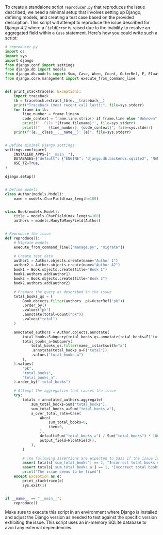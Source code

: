 To create a standalone script `reproducer.py` that reproduces the issue described, we need a minimal setup that involves setting up Django, defining models, and creating a test case based on the provided description. This script will attempt to reproduce the issue described for Django 4.2 where a `FieldError` is raised due to the inability to resolve an aggregated field within a `Case` statement. Here's how you could write such a script:

```python
# reproducer.py
import os
import sys
import django
from django.conf import settings
from django.db import models
from django.db.models import Sum, Case, When, Count, OuterRef, F, FloatField, Subquery
from django.core.management import execute_from_command_line


def print_stacktrace(e: Exception):
    import traceback
    tb = traceback.extract_tb(e.__traceback__)
    print("Traceback (most recent call last):", file=sys.stderr)
    for frame in tb:
        line_number = frame.lineno
        code_context = frame.line.strip() if frame.line else "Unknown"
        print(f'  File "{frame.filename}"', file=sys.stderr)
        print(f"    {line_number}: {code_context}", file=sys.stderr)
    print(f"{e.__class__.__name__}: {e}", file=sys.stderr)


# Define minimal Django settings
settings.configure(
    INSTALLED_APPS=["__main__"],
    DATABASES={"default": {"ENGINE": "django.db.backends.sqlite3", "NAME": ":memory:"}},
    USE_TZ=True,
)

django.setup()


# Define models
class Author(models.Model):
    name = models.CharField(max_length=100)


class Book(models.Model):
    title = models.CharField(max_length=100)
    authors = models.ManyToManyField(Author)


# Reproduce the issue
def reproduce():
    # Migrate models
    execute_from_command_line(["manage.py", "migrate"])

    # Create test data
    author1 = Author.objects.create(name="Author 1")
    author2 = Author.objects.create(name="Author A2")
    book1 = Book.objects.create(title="Book 1")
    book1.authors.add(author1)
    book2 = Book.objects.create(title="Book 2")
    book2.authors.add(author2)

    # Prepare the query as described in the issue
    total_books_qs = (
        Book.objects.filter(authors__pk=OuterRef("pk"))
        .order_by()
        .values("pk")
        .annotate(total=Count("pk"))
        .values("total")
    )

    annotated_authors = Author.objects.annotate(
        total_books=Subquery(total_books_qs.annotate(total_books=F("total")).values("total_books")),
        total_books_a=Subquery(
            total_books_qs.filter(name__istartswith="a")
            .annotate(total_books_a=F("total"))
            .values("total_books_a")
        ),
    ).values(
        "pk",
        "total_books",
        "total_books_a",
    ).order_by("-total_books")

    # Attempt the aggregation that causes the issue
    try:
        totals = annotated_authors.aggregate(
            sum_total_books=Sum("total_books"),
            sum_total_books_a=Sum("total_books_a"),
            a_over_total_rate=Case(
                When(
                    sum_total_books=0,
                    then=0,
                ),
                default=Sum("total_books_a") / Sum("total_books") * 100,
                output_field=FloatField(),
            ),
        )

        # The following assertions are expected to pass if the issue is fixed
        assert totals['sum_total_books'] == 2, "Incorrect total books count"
        assert totals['sum_total_books_a'] == 1, "Incorrect total books starting with A count"
        print("The issue seems to be fixed")
    except Exception as e:
        print_stacktrace(e)
        sys.exit(1)


if __name__ == "__main__":
    reproduce()
```

Make sure to execute this script in an environment where Django is installed and adjust the Django version as needed to test against the specific version exhibiting the issue. This script uses an in-memory SQLite database to avoid any external dependencies.